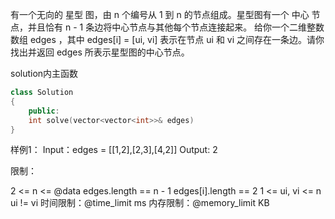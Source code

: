 有一个无向的 星型 图，由 n 个编号从 1 到 n 的节点组成。星型图有一个 中心 节点，并且恰有 n - 1 条边将中心节点与其他每个节点连接起来。
给你一个二维整数数组 edges ，其中 edges[i] = [ui, vi] 表示在节点 ui 和 vi 之间存在一条边。请你找出并返回 edges 所表示星型图的中心节点。

solution内主函数
```cpp
class Solution
{
    public:
    int solve(vector<vector<int>>& edges)
}
```

样例1：
Input：edges = [[1,2],[2,3],[4,2]]
Output: 2

限制：

2 <= n <= @data
edges.length == n - 1
edges[i].length == 2
1 <= ui, vi <= n
ui != vi
时间限制：@time_limit ms
内存限制：@memory_limit KB